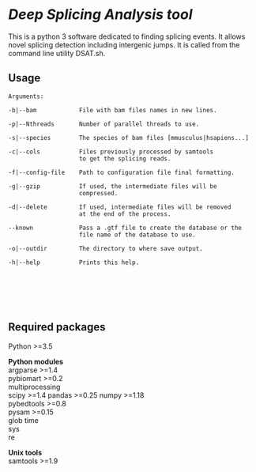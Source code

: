 # *Deep Splicing Analysis tool*

This is a python 3 software dedicated to finding splicing events. It allows novel splicing detection including intergenic jumps. It is called from the command line utility DSAT.sh. 




## Usage


    Arguments:

    -b|--bam            File with bam files names in new lines.

    -p|--Nthreads       Number of parallel threads to use.

    -s|--species        The species of bam files [mmusculus|hsapiens...]

    -c|--cols           Files previously processed by samtools
                        to get the splicing reads.

    -f|--config-file    Path to configuration file final formatting.

    -g|--gzip           If used, the intermediate files will be 
                        compressed.
    
    -d|--delete         If used, intermediate files will be removed
                        at the end of the process.

    --known             Pass a .gtf file to create the database or the 
                        file name of the database to use.             

    -o|--outdir         The directory to where save output.

    -h|--help           Prints this help.  
    
<br></br> 
<br></br>
 
## Required packages

Python >=3.5

**Python modules**  
argparse >=1.4  
pybiomart >=0.2  
multiprocessing  
scipy >=1.4
pandas >=0.25
numpy >=1.18  
pybedtools >=0.8   
pysam >=0.15  
glob 
time   
sys  
re

**Unix tools**  
samtools >=1.9


```python

```
